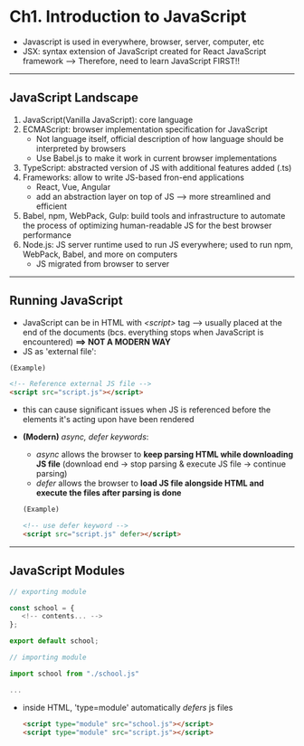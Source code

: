 # Ch1. Introduction to JavaScript

- Javascript is used in everywhere, browser, server, computer, etc
- JSX: syntax extension of JavaScript created for React JavaScript framework --> Therefore, need to learn JavaScript FIRST!!

---

## JavaScript Landscape

1. JavaScript(Vanilla JavaScript): core language
2. ECMAScript: browser implementation specification for JavaScript
   - Not language itself, official description of how language should be interpreted by browsers
   - Use Babel.js to make it work in current browser implementations
3. TypeScript: abstracted version of JS with additional features added (.ts)
4. Frameworks: allow to write JS-based fron-end applications
   - React, Vue, Angular
   - add an abstraction layer on top of JS --> more streamlined and efficient
5. Babel, npm, WebPack, Gulp: build tools and infrastructure to automate the process of optimizing human-readable JS for the best browser performance
6. Node.js: JS server runtime used to run JS everywhere; used to run npm, WebPack, Babel, and more on computers
   - JS migrated from browser to server

---

## Running JavaScript

- JavaScript can be in HTML with _\<script\>_ tag --> usually placed at the end of the documents (bcs. everything stops when JavaScript is encountered) **==> NOT A MODERN WAY**
- JS as 'external file':

```html
(Example)

<!-- Reference external JS file -->
<script src="script.js"></script>
```

- this can cause significant issues when JS is referenced before the elements it's acting upon have been rendered
- **(Modern)** _async, defer keywords_:

  - _async_ allows the browser to **keep parsing HTML while downloading JS file** (download end -> stop parsing & execute JS file -> continue parsing)
  - _defer_ allows the browser to **load JS file alongside HTML and execute the files after parsing is done**

  ```html
  (Example)

  <!-- use defer keyword -->
  <script src="script.js" defer></script>
  ```

---

## JavaScript Modules

```js
// exporting module

const school = {
   <!-- contents... -->
};

export default school;
```

```js
// importing module

import school from "./school.js"

...
```

- inside HTML, 'type=module' automatically _defers_ js files
  ```html
  <script type="module" src="school.js"></script>
  <script type="module" src="script.js"></script>
  ```
